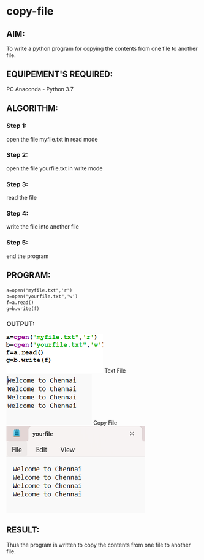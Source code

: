 # copy-file
## AIM:
To write a python program for copying the contents from one file to another file.
## EQUIPEMENT'S REQUIRED: 
PC
Anaconda - Python 3.7
## ALGORITHM: 
### Step 1:
open the file myfile.txt in read mode
### Step 2: 
 open the file yourfile.txt in write mode
### Step 3: 
read the file
### Step 4:  
write the file into another file
### Step 5: 
end the program
## PROGRAM:
```
a=open("myfile.txt",'r')
b=open("yourfile.txt",'w')
f=a.read()
g=b.write(f)
```
### OUTPUT:
![output](/Screenshot%202023-07-25%20213255.png)
Text File
![output](/Screenshot%202023-07-31%20201046.png)
Copy File
![output](/Screenshot%202023-07-31%20201231.png)


## RESULT:
Thus the program is written to copy the contents from one file to another file.